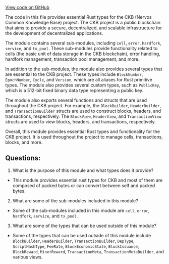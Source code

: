 [View code on GitHub](https://github.com/nervosnetwork/ckb/blob/develop/util/types/src/core/mod.rs)

The code in this file provides essential Rust types for the CKB (Nervos Common Knowledge Base) project. The CKB project is a public blockchain that aims to provide a secure, decentralized, and scalable infrastructure for the development of decentralized applications.

The module contains several sub-modules, including `cell`, `error`, `hardfork`, `service`, and `tx_pool`. These sub-modules provide functionality related to cells (the basic unit of data storage in the CKB blockchain), error handling, hardfork management, transaction pool management, and more.

In addition to the sub-modules, the module also provides several types that are essential to the CKB project. These types include `BlockNumber`, `EpochNumber`, `Cycle`, and `Version`, which are all aliases for Rust primitive types. The module also provides several custom types, such as `PublicKey`, which is a 512-bit fixed binary data type representing a public key.

The module also exports several functions and structs that are used throughout the CKB project. For example, the `BlockBuilder`, `HeaderBuilder`, and `TransactionBuilder` structs are used to construct blocks, headers, and transactions, respectively. The `BlockView`, `HeaderView`, and `TransactionView` structs are used to view blocks, headers, and transactions, respectively.

Overall, this module provides essential Rust types and functionality for the CKB project. It is used throughout the project to manage cells, transactions, blocks, and more.
## Questions:
 1. What is the purpose of this module and what types does it provide?
- This module provides essential rust types for CKB and most of them are composed of packed bytes or can convert between self and packed bytes.
2. What are some of the sub-modules included in this module?
- Some of the sub-modules included in this module are `cell`, `error`, `hardfork`, `service`, and `tx_pool`.
3. What are some of the types that can be used outside of this module?
- Some of the types that can be used outside of this module include `BlockBuilder`, `HeaderBuilder`, `TransactionBuilder`, `DepType`, `ScriptHashType`, `FeeRate`, `BlockEconomicState`, `BlockIssuance`, `BlockReward`, `MinerReward`, `TransactionMeta`, `TransactionMetaBuilder`, and various views.
